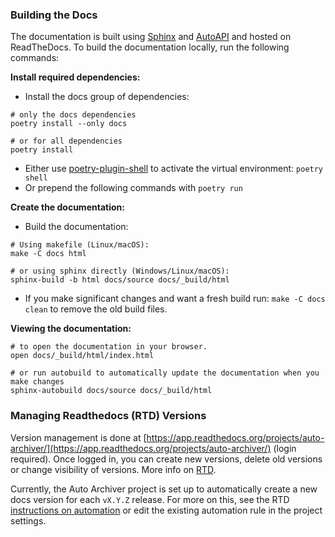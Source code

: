 
### Building the Docs

The documentation is built using [Sphinx](https://www.sphinx-doc.org/en/master/) and [AutoAPI](https://sphinx-autoapi.readthedocs.io/en/latest/) and hosted on ReadTheDocs.
To build the documentation locally, run the following commands:

**Install required dependencies:**
- Install the docs group of dependencies: 
```shell
# only the docs dependencies
poetry install --only docs

# or for all dependencies 
poetry install
```
- Either use [poetry-plugin-shell](https://github.com/python-poetry/poetry-plugin-shell) to activate the virtual environment: `poetry shell`
- Or prepend the following commands with `poetry run`

**Create the documentation:**
- Build the documentation: 
```shell
# Using makefile (Linux/macOS):
make -C docs html

# or using sphinx directly (Windows/Linux/macOS):
sphinx-build -b html docs/source docs/_build/html
```
- If you make significant changes and want a fresh build run: `make -C docs clean` to remove the old build files.

**Viewing the documentation:**
```shell
# to open the documentation in your browser.
open docs/_build/html/index.html

# or run autobuild to automatically update the documentation when you make changes
sphinx-autobuild docs/source docs/_build/html
```


### Managing Readthedocs (RTD) Versions

Version management is done at [https://app.readthedocs.org/projects/auto-archiver/](https://app.readthedocs.org/projects/auto-archiver/)
(login required). Once logged in, you can create new versions, delete old versions or change visibility of versions. More info on
[RTD](https://docs.readthedocs.com/platform/stable/versions.html).

Currently, the Auto Archiver project is set up to automatically create a new docs version for each `vX.Y.Z` release. For more on this,
see the RTD [instructions on automation](https://docs.readthedocs.com/platform/stable/guides/automation-rules.html) or edit the existing automation rule in the project settings.